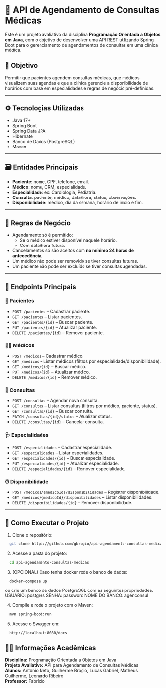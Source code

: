 # 🏥 API de Agendamento de Consultas Médicas

Este é um projeto avaliativo da disciplina **Programação Orientada a Objetos em Java**, com o objetivo de desenvolver uma API REST utilizando Spring Boot para o gerenciamento de agendamentos de consultas em uma clínica médica.

## 🎯 Objetivo

Permitir que pacientes agendem consultas médicas, que médicos visualizem suas agendas e que a clínica gerencie a disponibilidade de horários com base em especialidades e regras de negócio pré-definidas.

---

## ⚙️ Tecnologias Utilizadas

- Java 17+
- Spring Boot
- Spring Data JPA
- Hibernate
- Banco de Dados (PostgreSQL)
- Maven

---

## 🗃️ Entidades Principais

- **Paciente**: nome, CPF, telefone, email.
- **Médico**: nome, CRM, especialidade.
- **Especialidade**: ex: Cardiologia, Pediatria.
- **Consulta**: paciente, médico, data/hora, status, observações.
- **Disponibilidade**: médico, dia da semana, horário de início e fim.

---

## 🔐 Regras de Negócio

- Agendamento só é permitido:
  - Se o médico estiver disponível naquele horário.
  - Com data/hora futura.
- Cancelamentos só são aceitos com **no mínimo 24 horas de antecedência**.
- Um médico não pode ser removido se tiver consultas futuras.
- Um paciente não pode ser excluído se tiver consultas agendadas.

---

## 🔁 Endpoints Principais

### 📌 Pacientes

- `POST /pacientes` – Cadastrar paciente.
- `GET /pacientes` – Listar pacientes.
- `GET /pacientes/{id}` – Buscar paciente.
- `PUT /pacientes/{id}` – Atualizar paciente.
- `DELETE /pacientes/{id}` – Remover paciente.

### 🧑‍⚕️ Médicos

- `POST /medicos` – Cadastrar médico.
- `GET /medicos` – Listar médicos (filtros por especialidade/disponibilidade).
- `GET /medicos/{id}` – Buscar médico.
- `PUT /medicos/{id}` – Atualizar médico.
- `DELETE /medicos/{id}` – Remover médico.

### 📅 Consultas

- `POST /consultas` – Agendar nova consulta.
- `GET /consultas` – Listar consultas (filtros por médico, paciente, status).
- `GET /consultas/{id}` – Buscar consulta.
- `PATCH /consultas/{id}/status` – Atualizar status.
- `DELETE /consultas/{id}` – Cancelar consulta.

### 🩺 Especialidades

- `POST /especialidades` – Cadastrar especialidade.
- `GET /especialidades` – Listar especialidades.
- `GET /especialidades/{id}` – Buscar especialidade.
- `PUT /especialidades/{id}` – Atualizar especialidade.
- `DELETE /especialidades/{id}` – Remover especialidade.

### ⏰ Disponibilidade

- `POST /medicos/{medicoId}/disponibilidades` – Registrar disponibilidade.
- `GET /medicos/{medicoId}/disponibilidades` – Listar disponibilidades.
- `DELETE /disponibilidades/{id}` – Remover disponibilidade.

---

## 🧪 Como Executar o Projeto

1. Clone o repositório:

```bash
  git clone https://github.com/gbrogio/api-agendamento-consultas-medicas
```

2. Acesse a pasta do projeto:

```bash
  cd api-agendamento-consultas-medicas
```

3. (OPCIONAL) Caso tenha docker rode o banco de dados:
```
  docker-compose up
```

ou crie um banco de dados PostgreSQL com as seguintes propriedades:
USUÁRIO: postgres
SENHA: password
NOME DO BANCO: agenconsul

4. Compile e rode o projeto com o Maven:

```bash
  mvn spring-boot:run
```

5. Acesse o Swagger em:

```bash
  http://localhost:8080/docs
```

## 👨‍🏫 Informações Acadêmicas

**Disciplina:** Programação Orientada a Objetos em Java\
**Projeto Avaliativo:** API para Agendamento de Consultas Médicas\
**Alunos:** Antônio Neto, Guilherme Brogio, Lucas Gabriel, Matheus Guilherme, Leonardo Ribeiro\
**Professor:** Fabrício
